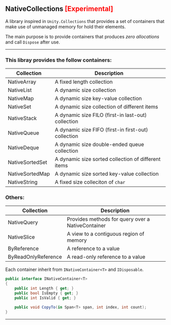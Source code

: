 ## NativeCollections <span style="color:red">[Experimental]</span>

A library inspired in ```Unity.Collections``` that provides a set of containers that 
make use of unmanaged memory for hold their elements.

The main purpose is to provide containers that produces *zero allocations*
and call ```Dispose``` after use.

------------------------

### This libray provides the follow containers:


| Collection  | Description										   |
| ----------- | -------------------------------------------------- |
| NativeArray | A fixed length collection						   |
| NativeList  | A dynamic size collection						   |
| NativeMap   | A dynamic size key-value collection				   |
| NativeSet	  | A dynamic size collection of different items	   |
| NativeStack | A dynamic size FILO (first-in last-out) collection |
| NativeQueue | A dynamic size FIFO (first-in first-out) collection|
| NativeDeque | A dynamic size double-ended queue collection	   |
| NativeSortedSet | A dynamic size sorted collection of different items |
| NativeSortedMap | A dynamic size sorted key-value collection     |
| NativeString | A fixed size colleciton of ``char``			   |


### Others:
| Collection  | Description										   |
| ----------- | -------------------------------------------------- |
| NativeQuery | Provides methods for query over a NativeContainer  |
| NativeSlice | A view to a contiguous region of memory			   |
| ByReference | A reference to a value							   |
| ByReadOnlyReference | A read-only reference to a value	       |

Each container inherit from ```INativeContainer<T>``` and ```IDisposable```.

```csharp
public interface INativeContainer<T>
{
	public int Length { get; }
	public bool IsEmpty { get; }
	public int IsValid { get; }

	public void CopyTo(in Span<T> span, int index, int count);
}
```

------------------------